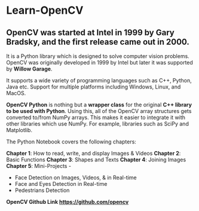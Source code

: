 # Learn-OpenCV


## **OpenCV** was started at Intel in 1999 by **Gary Bradsky**, and the first release came out in 2000.

It is a Python library which is designed to solve computer vision problems. OpenCV was originally developed in 1999 by Intel but later it was supported by **Willow Garage**.

It supports a wide variety of programming languages such as C++, Python, Java etc. Support for multiple platforms including Windows, Linux, and MacOS.

**OpenCV Python** is nothing but a **wrapper class** for the original **C++ library to be used with Python**. Using this, all of the OpenCV array structures gets converted to/from NumPy arrays. This makes it easier to integrate it with other libraries which use NumPy. For example, libraries such as SciPy and Matplotlib.

The Python Notebook covers the following chapters: 

**Chapter 1**: How to read, write, and display Images & Videos
**Chapter 2**: Basic Functions
**Chapter 3**: Shapes and Texts
**Chapter 4**: Joining Images
**Chapter 5**: Mini-Projects -

  - Face Detection on Images, Videos, & in Real-time
  - Face and Eyes Detection in Real-time
  - Pedestrians Detection

**OpenCV Github Link https://github.com/opencv**

